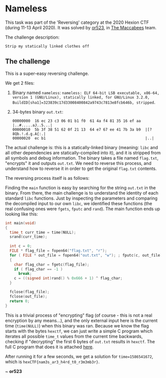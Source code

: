 # Nameless

This task was part of the 'Reversing' category at the 2020 Hexion CTF (during 11-13 April 2020).
It was solved by [or523](https://github.com/or523), in [The Maccabees](https://ctftime.org/team/60231) team.

The challenge description:

```
Strip my statically linked clothes off
```



## The challenge

This is a super-easy reversing challenge.

We get 2 files:

1. Binary named `nameless`: `nameless: ELF 64-bit LSB executable, x86-64, version 1 (GNU/Linux), statically linked, for GNU/Linux 3.2.0, BuildID[sha1]=323839c17d33008400842a9743c7813e8fcb646b, stripped`.

2. 34-bytes binary `out.txt`: 

   ```
   00000000  16 ec 23 c3 06 01 b1 f0  61 4a f4 81 35 16 ef aa  |..#.....aJ..5...|
   00000010  5b 3f 38 51 62 0f 21 13  64 e7 67 ee 41 7b 3a b9  |[?8Qb.!.d.g.A{:.|
   00000020  ec b1                                             |..|
   ```

The actual challenge is: this is a statically-linked binary (meaning: `libc` and all other dependencies are statically-compiled into it), and it is stripped from all symbols and debug information.
The binary takes a file named `flag.txt`, "encrypts" it and outputs `out.txt`. We need to reverse this process, and understand how to reverse it in order to get the original `flag.txt` contents.

The reversing process itself is as follows:

Finding the `main` function is easy by searching for the string `out.txt` in the binary. From there, the main challenge is to understand the identity of each standard `libc` functions. Just by inspecting the parameters and comparing the decompiled input to our own `libc`, we identified these functions (the real confusing ones were `fgets`, `fputc` and `rand`).
The main function ends up looking like this:

```c
int main(void)
{
  time_t curr_time = time(NULL);
  srand(curr_time);
  
  int c = 0;
  FILE * flag_file = fopen64("flag.txt", "r");
  for ( FILE * out_file = fopen64("out.txt", "w"); ; fputc(c, out_file) )
  {
    char flag_char = fgetc(flag_file);
    if ( flag_char == -1 )
      break;
    c = ((signed int)rand() % 0x666 + 1) ^ flag_char;
  }

  fclose(flag_file);
  fclose(out_file);
  return 0;
}
```

This is a trivial process of "encrypting" flag (of course - this is not a real encryption by any means...), and the only external input here is the current time (`time(NULL)`) when this binary was ran.
Because we know the flag starts with the bytes `hexctf`, we can just write a simple C program which iterates all possible `time_t` values from the current time backwards, checking if "decrypting" the first 6 bytes of `out.txt` results in `hexctf`. The full C program that does it is attached [here](solve.c).

After running it for a few seconds, we get a solution for `time=1586541672`, which is `hexCTF{nam3s_ar3_h4rd_t0_r3m3mb3r}`.



~ **or523**